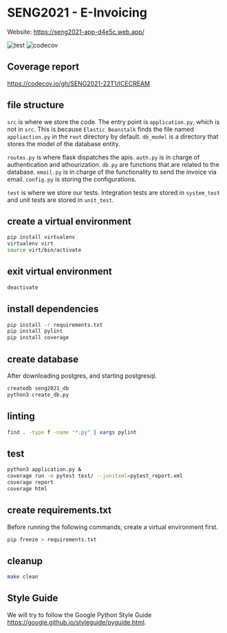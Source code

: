# SENG2021 - E-Invoicing
Website: https://seng2021-app-d4e5c.web.app/

![test](https://github.com/SENG2021-22T1/ICECREAM/actions/workflows/test.yml/badge.svg)
![codecov](https://codecov.io/gh/SENG2021-22T1/ICECREAM/branch/main/graph/badge.svg?token=OAEBG7U0W9)

## Coverage report
https://codecov.io/gh/SENG2021-22T1/ICECREAM

## file structure
`src` is where we store the code. The entry point is `application.py`, which is not in `src`. This is because `Elastic Beanstalk` finds the file named `appliaction.py` in the `root` directory by default. `db_model` is a directory that stores the model of the database entity.

`routes.py` is where flask dispatches the apis. `auth.py` is in charge of authentication and athourization. `db.py` are functions that are related to the database. `email.py` is in charge of the functionality to send the invoice via email. `config.py` is storing the configurations.

`test` is where we store our tests. Integration tests are stored in `system_test` and unit tests are stored in `unit_test`.

## create a virtual environment
```bash
pip install virtualenv
virtualenv virt
source virt/bin/activate
```

## exit virtual environment
```bash
deactivate
```

## install dependencies
```bash
pip install -r requirements.txt
pip install pylint
pip install coverage
```

## create database
After downloading postgres, and starting postgresql.
```bash
createdb seng2021_db
python3 create_db.py
```

## linting
```bash
find . -type f -name "*.py" | xargs pylint
```

## test
```bash
python3 application.py &
coverage run -m pytest test/ --junitxml=pytest_report.xml
coverage report
coverage html
```

## create requirements.txt
Before running the following commands, create a virtual environment first.
```bash
pip freeze > requirements.txt
```

## cleanup
```bash
make clean
```

## Style Guide
We will try to follow the Google Python Style Guide https://google.github.io/styleguide/pyguide.html.
